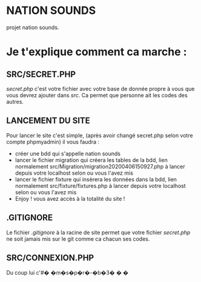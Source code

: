# NATION SOUNDS
projet nation sounds.

# Je t'explique comment ca marche :

## SRC/SECRET.PHP
*secret.php* c'est votre fichier avec votre base de donnée propre à vous que vous devrez ajouter dans *src*.
Ca permet que personne ait les codes des autres.

## LANCEMENT DU SITE
Pour lancer le site c'est simple, (après avoir changé secret.php selon votre compte phpmyadmin) il vous faudra :
- créer une bdd qui s'appelle nation sounds
- lancer le fichier migration qui créera les tables de la bdd, lien normalement src/Migration/migration20200406150927.php à lancer depuis votre localhost selon ou vous l'avez mis
- lancer le fichier fixture qui insèrera les données dans la bdd, lien normalement src/fixture/fixtures.php à lancer depuis votre localhost selon ou vous l'avez mis
- Enjoy ! vous avez accès à la totalité du site !

## .GITIGNORE
Le fichier *.gitignore* à la racine de site permet que votre fichier *secret.php* ne soit jamais mis sur le git comme ca chacun ses codes.

## SRC/CONNEXION.PHP
Du coup lui c'#� �m�s�p�r�-�b�3�
�
�
